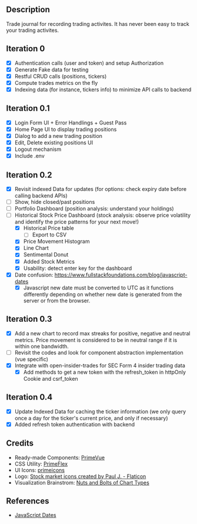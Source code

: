 ## Description 
Trade journal for recording trading activites. It has never been easy to track your trading activites. 

## Iteration 0
- [X] Authentication calls (user and token) and setup Authorization
- [X] Generate Fake data for testing
- [X] Restful CRUD calls (positions, tickers)
- [X] Compute trades metrics on the fly 
- [X] Indexing data (for instance, tickers info) to minimize API calls to backend 
  
## Iteration 0.1
- [X] Login Form UI + Error Handlings + Guest Pass
- [X] Home Page UI to display trading positions 
- [X] Dialog to add a new trading position 
- [X] Edit, Delete existing positions UI
- [X] Logout mechanism 
- [X] Include .env 

## Iteration 0.2
- [X] Revisit indexed Data for updates (for options: check expiry date before calling backend APIs)
- [ ] Show, hide closed/past positions
- [ ] Portfolio Dashboard (position analysis: understand your holdings)
- [ ] Historical Stock Price Dashboard (stock analysis: observe price volatility and identify the price patterns for your next move!)
  - [X] Historical Price table 
    - [ ] Export to CSV  
  - [X] Price Movement Histogram 
  - [X] Line Chart
  - [X] Sentimental Donut 
  - [X] Added Stock Metrics
  - [X] Usability: detect enter key for the dashboard
- [X] Date confusion: https://www.fullstackfoundations.com/blog/javascript-dates
  - [X] Javascript new date must be converted to UTC as it functions differently depending on whether new date is generated from the server or from the browser. 

## Iteration 0.3 
- [X] Add a new chart to record max streaks for positive, negative and neutral metrics. Price movement is considered to be in neutral range if it is within one bandwidth. 
- [ ] Revisit the codes and look for component abstraction implementation (vue specific)
- [X] Integrate with open-insider-trades for SEC Form 4 insider trading data
  - [X] Add methods to get a new token with the refresh_token in httpOnly Cookie and csrf_token 

## Iteration 0.4
- [X] Update Indexed Data for caching the ticker information (we only query once a day for the ticker's current price, and only if necessary)
- [X] Added refresh token authentication with backend  

## Credits 
- Ready-made Components: [PrimeVue](https://primevue.org/)
- CSS Utility: [PrimeFlex](https://primeflex.org)
- UI Icons: [primeicons](https://www.npmjs.com/package/primeicons)
- Logo: <a href="https://www.flaticon.com/free-icons/stock-market" title="stock market icons">Stock market icons created by Paul J. - Flaticon</a>
- Visualization Brainstrom: [Nuts and Bolts of Chart Types](https://cdn-infographic.pressidium.com/wp-content/uploads/Graph-and-Chart-Types-Infographic.jpg)

## References
- [JavaScript Dates](https://www.fullstackfoundations.com/blog/javascript-dates)


